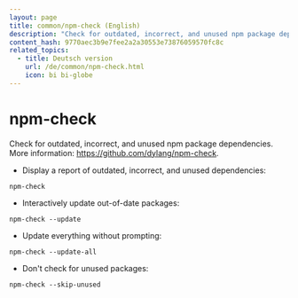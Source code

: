 ```yaml
---
layout: page
title: common/npm-check (English)
description: "Check for outdated, incorrect, and unused npm package dependencies."
content_hash: 9770aec3b9e7fee2a2a30553e73876059570fc8c
related_topics:
  - title: Deutsch version
    url: /de/common/npm-check.html
    icon: bi bi-globe
---
```

# npm-check

Check for outdated, incorrect, and unused npm package dependencies.
More information: <https://github.com/dylang/npm-check>.

- Display a report of outdated, incorrect, and unused dependencies:

`npm-check`

- Interactively update out-of-date packages:

`npm-check --update`

- Update everything without prompting:

`npm-check --update-all`

- Don't check for unused packages:

`npm-check --skip-unused`
